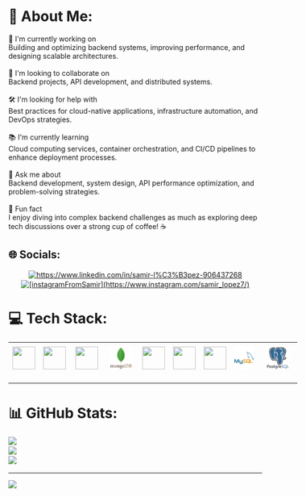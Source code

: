 # 💫 About Me:
🔧 I'm currently working on<br>Building and optimizing backend systems, improving performance, and designing scalable architectures.<br><br>🤝 I'm looking to collaborate on<br>Backend projects, API development, and distributed systems.<br><br>🛠️ I'm looking for help with<br>Best practices for cloud-native applications, infrastructure automation, and DevOps strategies.<br><br>📚 I'm currently learning<br>Cloud computing services, container orchestration, and CI/CD pipelines to enhance deployment processes.<br><br>💬 Ask me about<br>Backend development, system design, API performance optimization, and problem-solving strategies.<br><br>🎯 Fun fact<br>I enjoy diving into complex backend challenges as much as exploring deep tech discussions over a strong cup of coffee! ☕


## 🌐 Socials:
<p align="center">
  <a href="https://www.linkedin.com/in/samir-l%C3%B3pez-906437268" target="blank"><img align="center" src="https://raw.githubusercontent.com/rahuldkjain/github-profile-readme-generator/master/src/images/icons/Social/linked-in-alt.svg" alt="https://www.linkedin.com/in/samir-l%C3%B3pez-906437268" height="30" width="40" /></a>
 <a href="https://www.instagram.com/samir_lopez7/" target="blank"><img align="center" src="https://raw.githubusercontent.com/rahuldkjain/github-profile-readme-generator/master/src/images/icons/Social/instagram.svg" alt="[instagramFromSamir](https://www.instagram.com/samir_lopez7/)" height="30" width="40" /></a>
</p>

# 💻 Tech Stack:

<div align="center">
  <table style="display: inline-table; border: none; margin: 0 auto; border-collapse: collapse; background: transparent;">
    <tr style="background: transparent;">
      <!-- Spring -->
      <td style="padding: 8px; text-align: center; border: none; background: transparent;">
        <a href="https://spring.io/" target="_blank" style="text-decoration: none;">
          <img src="https://www.vectorlogo.zone/logos/springio/springio-icon.svg" width="45" height="45" style="display: block; margin: 0 auto;">
        </a>
        <span style="color: white; font-size: 0.8em; display: block; margin-top: 5px;">Spring</span>
      </td>
      <!-- Docker -->
      <td style="padding: 8px; text-align: center; border: none; background: transparent;">
        <a href="https://www.docker.com/" target="_blank" style="text-decoration: none;">
          <img src="https://www.vectorlogo.zone/logos/docker/docker-tile.svg" width="45" height="45" style="display: block; margin: 0 auto;">
        </a>
        <span style="color: white; font-size: 0.8em; display: block; margin-top: 5px;">Docker</span>
      </td>
      <!-- Hibernate -->
      <td style="padding: 8px; text-align: center; border: none; background: transparent;">
        <a href="https://hibernate.org/" target="_blank" style="text-decoration: none;">
          <img src="https://cdn.jsdelivr.net/gh/devicons/devicon/icons/hibernate/hibernate-original-wordmark.svg" width="45" height="45" style="display: block; margin: 0 auto;">
        </a>
        <span style="color: white; font-size: 0.8em; display: block; margin-top: 5px;">Hibernate</span>
      </td>
      <!-- MongoDB -->
      <td style="padding: 8px; text-align: center; border: none; background: transparent;">
        <a href="https://www.mongodb.com/" target="_blank" style="text-decoration: none;">
          <img src="https://raw.githubusercontent.com/devicons/devicon/master/icons/mongodb/mongodb-original-wordmark.svg" width="45" height="45" style="display: block; margin: 0 auto;">
        </a>
        <span style="color: white; font-size: 0.8em; display: block; margin-top: 5px;">MongoDB</span>
      </td>
      <!-- Azure -->
<td style="padding: 8px; text-align: center; border: none; background: transparent;">
  <a href="https://azure.microsoft.com/" target="_blank" style="text-decoration: none;">
    <img src="https://cdn.jsdelivr.net/gh/devicons/devicon/icons/azure/azure-original.svg" 
         width="45" height="45" style="display: block; margin: 0 auto;">
  </a>
  <span style="color: white; font-size: 0.8em; display: block; margin-top: 5px;">Azure</span>
</td>
      <!-- AWS -->
      <td style="padding: 8px; text-align: center; border: none; background: transparent;">
        <a href="https://aws.amazon.com/" target="_blank" style="text-decoration: none;">
          <img src="https://cdn.jsdelivr.net/gh/devicons/devicon/icons/amazonwebservices/amazonwebservices-plain-wordmark.svg" width="45" height="45" style="display: block; margin: 0 auto;">
        </a>
        <span style="color: white; font-size: 0.8em; display: block; margin-top: 5px;">AWS</span>
      </td>
      <!-- Heroku -->
      <td style="padding: 8px; text-align: center; border: none; background: transparent;">
        <a href="https://www.heroku.com/" target="_blank" style="text-decoration: none;">
          <img src="https://www.vectorlogo.zone/logos/heroku/heroku-icon.svg" width="45" height="45" style="display: block; margin: 0 auto;">
        </a>
        <span style="color: white; font-size: 0.8em; display: block; margin-top: 5px;">Heroku</span>
      </td>
      <!-- MySQL -->
      <td style="padding: 8px; text-align: center; border: none; background: transparent;">
        <a href="https://www.mysql.com/" target="_blank" style="text-decoration: none;">
          <img src="https://raw.githubusercontent.com/devicons/devicon/master/icons/mysql/mysql-original-wordmark.svg" width="45" height="45" style="display: block; margin: 0 auto;">
        </a>
        <span style="color: white; font-size: 0.8em; display: block; margin-top: 5px;">MySQL</span>
      </td>
      <!-- PostgreSQL -->
      <td style="padding: 8px; text-align: center; border: none; background: transparent;">
        <a href="https://www.postgresql.org/" target="_blank" style="text-decoration: none;">
          <img src="https://raw.githubusercontent.com/devicons/devicon/master/icons/postgresql/postgresql-original-wordmark.svg" width="45" height="45" style="display: block; margin: 0 auto;">
        </a>
        <span style="color: white; font-size: 0.8em; display: block; margin-top: 5px;">PostgreSQL</span>
      </td>
    </tr>
  </table>
</div>

# 📊 GitHub Stats:
![](https://github-readme-stats.vercel.app/api?username=lopezsDev&theme=dark&hide_border=true&include_all_commits=true&count_private=false)<br/>
![](https://nirzak-streak-stats.vercel.app/?user=lopezsDev&theme=dark&hide_border=true)<br/>
![](https://github-readme-stats.vercel.app/api/top-langs/?username=lopezsDev&theme=dark&hide_border=true&include_all_commits=true&count_private=false&layout=compact)

---
[![](https://visitcount.itsvg.in/api?id=lopezsDev&icon=7&color=0)](https://visitcount.itsvg.in)

<!-- Proudly created with GPRM ( https://gprm.itsvg.in ) -->
